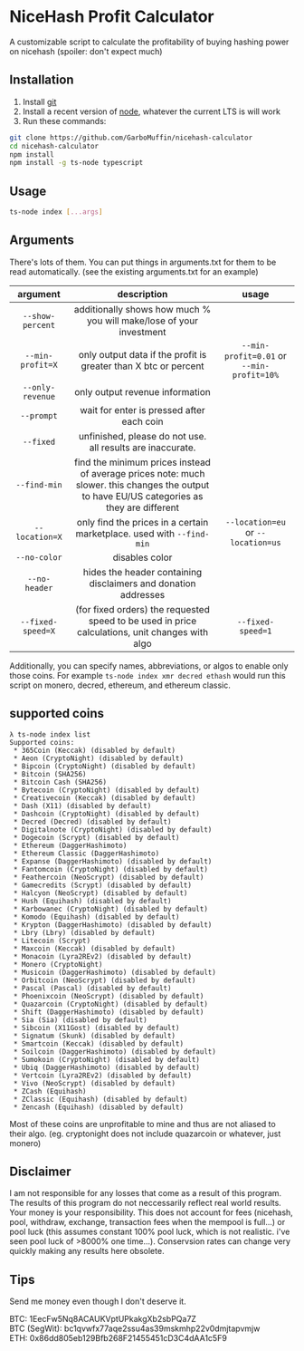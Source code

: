 # NiceHash Profit Calculator
A customizable script to calculate the profitability of buying hashing power on nicehash (spoiler: don't expect much)

## Installation
1. Install [git](https://git-scm.com/)
2. Install a recent version of [node](https://nodejs.org/en/), whatever the current LTS is will work
3. Run these commands:
```bash
git clone https://github.com/GarboMuffin/nicehash-calculator
cd nicehash-calculator
npm install
npm install -g ts-node typescript
```

## Usage
```bash
ts-node index [...args]
```

## Arguments
There's lots of them. You can put things in arguments.txt for them to be read automatically. (see the existing arguments.txt for an example)

| argument | description | usage |
|:----------------:|:---------------------------------------------------------------------------------------------------------------------------------------------:|:-----------------------------------------:|
| `--show-percent` | additionally shows how much % you will make/lose of your investment |  |
| `--min-profit=X` | only output data if the profit is greater than X btc or percent | `--min-profit=0.01` or `--min-profit=10%` |
| `--only-revenue` | only output revenue information |  |
| `--prompt` | wait for enter is pressed after each coin |  |
| `--fixed` | unfinished, please do not use. all results are inaccurate. |  |
| `--find-min` | find the minimum prices instead of average prices   note: much slower. this changes the output to have EU/US categories as they are different |  |
| `--location=X` | only find the prices in a certain marketplace. used with `--find-min` | `--location=eu` or `--location=us` |
| `--no-color` | disables color |  |
| `--no-header` | hides the header containing disclaimers and donation addresses |  |
| `--fixed-speed=X` | (for fixed orders) the requested speed to be used in price calculations, unit changes with algo | `--fixed-speed=1` |

Additionally, you can specify names, abbreviations, or algos to enable only those coins. For example `ts-node index xmr decred ethash` would run this script on monero, decred, ethereum, and ethereum classic.

## supported coins
```
λ ts-node index list
Supported coins:
 * 365Coin (Keccak) (disabled by default)
 * Aeon (CryptoNight) (disabled by default)
 * Bipcoin (CryptoNight) (disabled by default)
 * Bitcoin (SHA256)
 * Bitcoin Cash (SHA256)
 * Bytecoin (CryptoNight) (disabled by default)
 * Creativecoin (Keccak) (disabled by default)
 * Dash (X11) (disabled by default)
 * Dashcoin (CryptoNight) (disabled by default)
 * Decred (Decred) (disabled by default)
 * Digitalnote (CryptoNight) (disabled by default)
 * Dogecoin (Scrypt) (disabled by default)
 * Ethereum (DaggerHashimoto)
 * Ethereum Classic (DaggerHashimoto)
 * Expanse (DaggerHashimoto) (disabled by default)
 * Fantomcoin (CryptoNight) (disabled by default)
 * Feathercoin (NeoScrypt) (disabled by default)
 * Gamecredits (Scrypt) (disabled by default)
 * Halcyon (NeoScrypt) (disabled by default)
 * Hush (Equihash) (disabled by default)
 * Karbowanec (CryptoNight) (disabled by default)
 * Komodo (Equihash) (disabled by default)
 * Krypton (DaggerHashimoto) (disabled by default)
 * Lbry (Lbry) (disabled by default)
 * Litecoin (Scrypt)
 * Maxcoin (Keccak) (disabled by default)
 * Monacoin (Lyra2REv2) (disabled by default)
 * Monero (CryptoNight)
 * Musicoin (DaggerHashimoto) (disabled by default)
 * Orbitcoin (NeoScrypt) (disabled by default)
 * Pascal (Pascal) (disabled by default)
 * Phoenixcoin (NeoScrypt) (disabled by default)
 * Quazarcoin (CryptoNight) (disabled by default)
 * Shift (DaggerHashimoto) (disabled by default)
 * Sia (Sia) (disabled by default)
 * Sibcoin (X11Gost) (disabled by default)
 * Signatum (Skunk) (disabled by default)
 * Smartcoin (Keccak) (disabled by default)
 * Soilcoin (DaggerHashimoto) (disabled by default)
 * Sumokoin (CryptoNight) (disabled by default)
 * Ubiq (DaggerHashimoto) (disabled by default)
 * Vertcoin (Lyra2REv2) (disabled by default)
 * Vivo (NeoScrypt) (disabled by default)
 * ZCash (Equihash)
 * ZClassic (Equihash) (disabled by default)
 * Zencash (Equihash) (disabled by default)
```

Most of these coins are unprofitable to mine and thus are not aliased to their algo. (eg. cryptonight does not include quazarcoin or whatever, just monero)

## Disclaimer
I am not responsible for any losses that come as a result of this program. The results of this program do not neccessarily reflect real world results. Your money is your responsibility. This does not account for fees (nicehash, pool, withdraw, exchange, transaction fees when the mempool is full...) or pool luck (this assumes constant 100% pool luck, which is not realistic. i've seen pool luck of >8000% one time...). Conservsion rates can change very quickly making any results here obsolete.

## Tips
Send me money even though I don't deserve it.

BTC: 1EecFw5Nq8ACAUKVptUPkakgXb2sbPQa7Z  
BTC (SegWit): bc1qvwfx77aqe2ssu4as39mskmhp22v0dmjtapvmjw  
ETH: 0x86dd805eb129Bfb268F21455451cD3C4dAA1c5F9  
